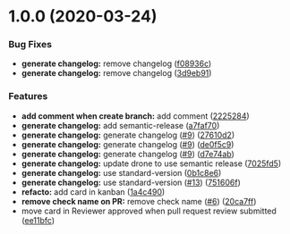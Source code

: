 # 1.0.0 (2020-03-24)


### Bug Fixes

* **generate changelog:** remove changelog ([f08936c](https://github.com/Singebob/bot-projet-mspr/commit/f08936c82ff8d0e702e5b512552507bce9e07cb0))
* **generate changelog:** remove changelog ([3d9eb91](https://github.com/Singebob/bot-projet-mspr/commit/3d9eb912d63072aefa741689da9686f2c16829fb))


### Features

* **add comment when create branch:** add comment ([2225284](https://github.com/Singebob/bot-projet-mspr/commit/222528454ca98d2d3846e95427b83d6abcef3ed7))
* **generate changelog:** add semantic-release ([a7faf70](https://github.com/Singebob/bot-projet-mspr/commit/a7faf70671df24a69124b7cf6a8a810b27eb9204))
* **generate changelog:** generate changelog ([#9](https://github.com/Singebob/bot-projet-mspr/issues/9)) ([27610d2](https://github.com/Singebob/bot-projet-mspr/commit/27610d26fc69d2caa20b73cecf486f0d814dc8f2))
* **generate changelog:** generate changelog ([#9](https://github.com/Singebob/bot-projet-mspr/issues/9)) ([de0f5c9](https://github.com/Singebob/bot-projet-mspr/commit/de0f5c9de943df34788390885b67a93efa353fa7))
* **generate changelog:** generate changelog ([#9](https://github.com/Singebob/bot-projet-mspr/issues/9)) ([d7e74ab](https://github.com/Singebob/bot-projet-mspr/commit/d7e74ab63ae08809c9a59375cb6013cc78d6ac38))
* **generate changelog:** update drone to use semantic release ([7025fd5](https://github.com/Singebob/bot-projet-mspr/commit/7025fd5d6df451ebc2cd9982bd4e32b2f82d3421))
* **generate changelog:** use standard-version ([0b1c8e6](https://github.com/Singebob/bot-projet-mspr/commit/0b1c8e6dbfa06f1b5ea110bdec4c8e5edb8abb4b))
* **generate changelog:** use standard-version ([#13](https://github.com/Singebob/bot-projet-mspr/issues/13)) ([751606f](https://github.com/Singebob/bot-projet-mspr/commit/751606f2aa3f38fb83eda8de96e46165a8f1c09a))
* **refacto:** add card in kanban ([1a4c490](https://github.com/Singebob/bot-projet-mspr/commit/1a4c490473c49563904610134cde1f570bbc18ca))
* **remove check name on PR:** remove check name ([#6](https://github.com/Singebob/bot-projet-mspr/issues/6)) ([20ca7ff](https://github.com/Singebob/bot-projet-mspr/commit/20ca7ff3138d0449230cbc04884dcb5137b3f671))
* move card in Reviewer approved when pull request review submitted ([ee11bfc](https://github.com/Singebob/bot-projet-mspr/commit/ee11bfcbf402a01d7cb54c7c4bcc78a9d298880e))
